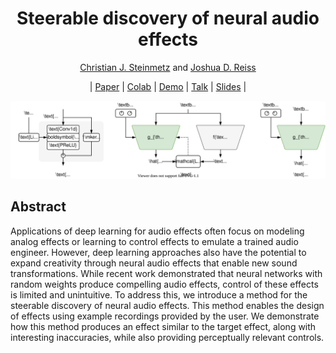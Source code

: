 <div align="center">

# Steerable discovery of neural audio effects 

[Christian J. Steinmetz](https://www.christiansteinmetz.com/)  and  [Joshua D. Reiss](http://www.eecs.qmul.ac.uk/~josh/)

| [Paper]() | [Colab](https://colab.research.google.com/github/csteinmetz1/steerable-nafx/blob/master/steerable-nafx.ipynb) | [Demo](https://csteinmetz1.github.io/steerable-nafx) | [Talk]() | [Slides]() |

<img src="docs/assets/steerable-headline.svg">

</div>

## Abstract
Applications of deep learning for audio effects often focus on modeling analog effects or learning to control effects to emulate a trained audio engineer. 
However, deep learning approaches also have the potential to expand creativity through neural audio effects that enable new sound transformations. 
While recent work demonstrated that neural networks with random weights produce compelling audio effects, control of these effects is limited and unintuitive.
To address this, we introduce a method for the steerable discovery of neural audio effects.
This method enables the design of effects using example recordings provided by the user. 
We demonstrate how this method produces an effect similar to the target effect, along with interesting inaccuracies, while also providing perceptually relevant controls.
